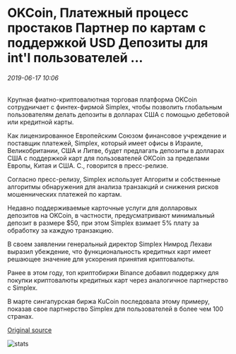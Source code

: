 # OKCoin, Платежный процесс простаков Партнер по картам с поддержкой USD Депозиты для int'l пользователей ...

###### 2019-06-17 10:06

Крупная фиатно-криптовалютная торговая платформа OKCoin сотрудничает с финтех-фирмой Simplex, чтобы позволить глобальным пользователям делать депозиты в долларах США с помощью дебетовой или кредитной карты.

Как лицензированное Европейским Союзом финансовое учреждение и поставщик платежей, Simplex, который имеет офисы в Израиле, Великобритании, США и Литве, будет предлагать депозиты в долларах США с поддержкой карт для пользователей OKCoin за пределами Европы, Китая и США. С., говорится в пресс-релизе.

Согласно пресс-релизу, Simplex использует Алгоритм и собственные алгоритмы обнаружения для анализа транзакций и снижения рисков мошеннических платежей по картам.

Недавно поддерживаемые карточные услуги для долларовых депозитов на OKCoin, в частности, предусматривают минимальный депозит в размере $50, при этом Simplex взимает 5% плату за обработку за каждую транзакцию.

В своем заявлении генеральный директор Simplex Нимрод Лехави выразил убеждение, что функциональность кредитных карт имеет решающее значение для ускорения принятия криптовалюты.

Ранее в этом году, топ криптобиржи Binance добавил поддержку для покупки криптовалюты кредитных карт через аналогичное партнерство с Simplex.

В марте сингапурская биржа KuCoin последовала этому примеру, показав свое партнерство Simplex для пользователей в более чем 100 странах.

[Original source](https://cointelegraph.com/news/okcoin-payments-processer-simplex-partner-on-card-enabled-usd-deposits-for-intl-users)

![stats](https://c.statcounter.com/11760860/0/a89fa40b/1/ "stats")